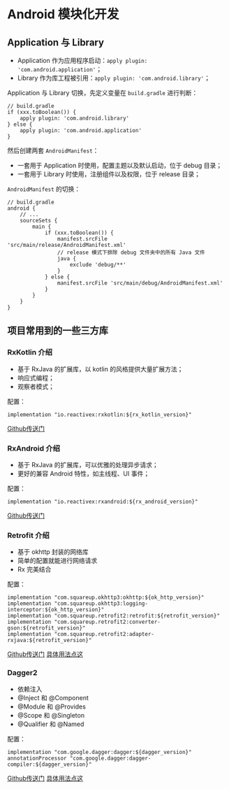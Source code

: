 
# Android 模块化开发

## Application 与 Library

+ Application 作为应用程序启动：`apply plugin: 'com.android.application'`；
+ Library 作为库工程被引用：`apply plugin: 'com.android.library'`；

Application 与 Library 切换，先定义变量在 `build.gradle` 进行判断：
```
// build.gradle
if (xxx.toBoolean()) {
    apply plugin: 'com.android.library'
} else {
    apply plugin: 'com.android.application'
}
```

然后创建两套 `AndroidManifest`：

+ 一套用于 Application 时使用，配置主题以及默认启动，位于 debug 目录；
+ 一套用于 Library 时使用，注册组件以及权限，位于 release 目录；

`AndroidManifest` 的切换：
```
// build.gradle
android {
    // ... 
    sourceSets {
        main {
            if (xxx.toBoolean()) {
                manifest.srcFile 'src/main/release/AndroidManifest.xml'
                // release 模式下排除 debug 文件夹中的所有 Java 文件
                java {
                    exclude 'debug/**'
                }
            } else {
                manifest.srcFile 'src/main/debug/AndroidManifest.xml'
            }
        }
    }
}
```

## 项目常用到的一些三方库

### RxKotlin 介绍

+ 基于 RxJava 的扩展库，以 kotlin 的风格提供大量扩展方法；
+ 响应式编程；
+ 观察者模式；

配置：
```
implementation "io.reactivex:rxkotlin:${rx_kotlin_version}"
```

[Github传送门](https://github.com/ReactiveX/RxKotlin)


### RxAndroid 介绍

+ 基于 RxJava 的扩展库，可以优雅的处理异步请求；
+ 更好的兼容 Android 特性，如主线程、UI 事件；

配置：
```
implementation "io.reactivex:rxandroid:${rx_android_version}"
```

[Github传送门](https://github.com/ReactiveX/RxAndroid)


### Retrofit 介绍

+ 基于 okhttp 封装的网络库
+ 简单的配置就能进行网络请求
+ Rx 完美结合

配置：
```
implementation "com.squareup.okhttp3:okhttp:${ok_http_version}"
implementation "com.squareup.okhttp3:logging-interceptor:${ok_http_version}"
implementation "com.squareup.retrofit2:retrofit:${retrofit_version}"
implementation "com.squareup.retrofit2:converter-gson:${retrofit_version}"
implementation "com.squareup.retrofit2:adapter-rxjava:${retrofit_version}"
```

[Github传送门](https://github.com/square/retrofit)
[具体用法点这](https://ajuan.owulia.com/#/details/Android/20200711100800.md)


### Dagger2

+ 依赖注入
+ @Inject 和 @Component
+ @Module 和 @Provides
+ @Scope 和 @Singleton
+ @Qualifier 和 @Named

配置：
```
implementation "com.google.dagger:dagger:${dagger_version}"
annotationProcessor "com.google.dagger:dagger-compiler:${dagger_version}"
```

[Github传送门](https://github.com/google/dagger)
[具体用法点这](https://ajuan.owulia.com/#/details/Android/20201105114300.md)
